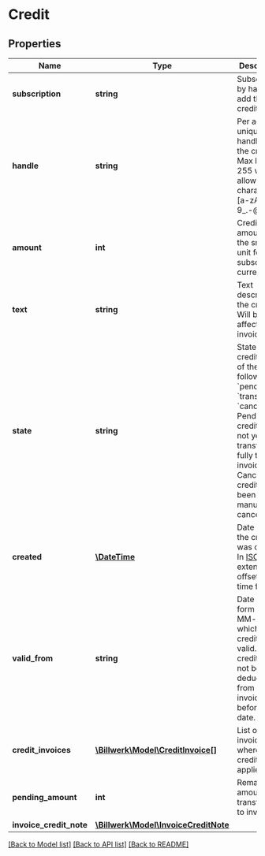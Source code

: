 # Credit

## Properties
Name | Type | Description | Notes
------------ | ------------- | ------------- | -------------
**subscription** | **string** | Subscription by handle to add the credit to | 
**handle** | **string** | Per account unique handle for the credit. Max length 255 with allowable characters [a-zA-Z0-9_.-@]. | 
**amount** | **int** | Credit amount in the smallest unit for the subscription currency | 
**text** | **string** | Text describing the credit. Will be on affected invoices. | 
**state** | **string** | State of the credit, one of the following: &#x60;pending&#x60;, &#x60;transferred&#x60;, &#x60;cancelled&#x60;. Pending credits have not yet been transferred fully to invoices. Cancelled credits have been manually cancelled. | 
**created** | [**\DateTime**](\DateTime.md) | Date when the credit was created. In [ISO-8601](http://en.wikipedia.org/wiki/ISO_8601) extended offset date-time format. | 
**valid_from** | **string** | Date on the form yyyy-MM-dd from which the credit is valid. The credit will not be deducted from invoices before this date. | [optional] 
**credit_invoices** | [**\Billwerk\Model\CreditInvoice[]**](CreditInvoice.md) | List of invoices where the credit is applied | [optional] 
**pending_amount** | **int** | Remaining amount not transferred to invoices | 
**invoice_credit_note** | [**\Billwerk\Model\InvoiceCreditNote**](InvoiceCreditNote.md) |  | [optional] 

[[Back to Model list]](../../README.md#documentation-for-models) [[Back to API list]](../../README.md#documentation-for-api-endpoints) [[Back to README]](../../README.md)

